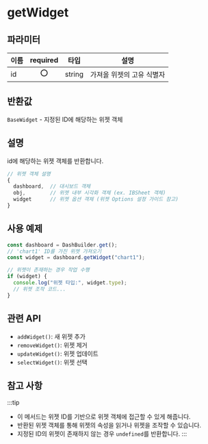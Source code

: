 # getWidget

## 파라미터

| 이름 | required |타입   | 설명                      |
| ---- | :--:|------ | ------------------------- |
| id   | ⭕|string | 가져올 위젯의 고유 식별자 |

## 반환값

`BaseWidget` - 지정된 ID에 해당하는 위젯 객체

## 설명

id에 해당하는 위젯 객체를 반환합니다.

```javascript
// 위젯 객체 설명
{
  dashboard,  // 대시보드 객체
  obj,        // 위젯 내부 시각화 객체 (ex. IBSheet 객체)
  widget      // 위젯 옵션 객체 (위젯 Options 설정 가이드 참고)
}
```

## 사용 예제

```javascript
const dashboard = DashBuilder.get();
// 'chart1' ID를 가진 위젯 가져오기
const widget = dashboard.getWidget("chart1");

// 위젯이 존재하는 경우 작업 수행
if (widget) {
  console.log("위젯 타입:", widget.type);
  // 위젯 조작 코드...
}
```
## 관련 API

- `addWidget()`: 새 위젯 추가
- `removeWidget()`: 위젯 제거
- `updateWidget()`: 위젯 업데이트
- `selectWidget()`: 위젯 선택

## 참고 사항
:::tip
- 이 메서드는 위젯 ID를 기반으로 위젯 객체에 접근할 수 있게 해줍니다.
- 반환된 위젯 객체를 통해 위젯의 속성을 읽거나 위젯을 조작할 수 있습니다.
- 지정된 ID의 위젯이 존재하지 않는 경우 `undefined`를 반환합니다.
:::